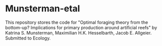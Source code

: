 # Munsterman-etal
This repository stores the code for "Optimal foraging theory from the bottom-up? Implications for primary production around artificial reefs" by Katrina S. Munsterman, Maximilian H.K. Hesselbarth, Jacob E. Allgeier. Submitted to Ecology.
